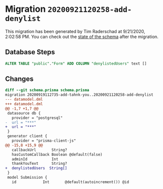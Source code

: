 # Migration `20200921120258-add-denylist`

This migration has been generated by Tim Raderschad at 9/21/2020, 2:02:58 PM.
You can check out the [state of the schema](./schema.prisma) after the migration.

## Database Steps

```sql
ALTER TABLE "public"."Form" ADD COLUMN "denylistedUsers" text []  
```

## Changes

```diff
diff --git schema.prisma schema.prisma
migration 20200919112735-add-tahnk-you..20200921120258-add-denylist
--- datamodel.dml
+++ datamodel.dml
@@ -1,7 +1,7 @@
 datasource db {
   provider = "postgresql"
-  url = "***"
+  url = "***"
 }
 generator client {
   provider = "prisma-client-js"
@@ -15,8 +15,9 @@
   callbackUrl       String?
   hasCustomCallback Boolean @default(false)
   adminId           Int
   thankYouText      String? 
+  denylistedUsers  String[]
 }
 model Submission {
   id            Int       @default(autoincrement()) @id
```


